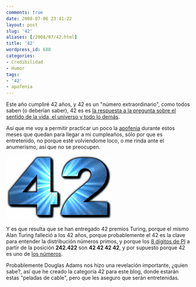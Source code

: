```yaml
---
comments: true
date: 2008-07-06 23:41:22
layout: post
slug: '42'
aliases: [/2008/07/42.html]
title: '42'
wordpress_id: 688
categories:
- Credibilidad
- Humor
tags:
- '42'
- apofenia
---
```


Este año cumpliré 42 años, y 42 es un "número extraordinario", como todos saben (o deberían saber), 42 es es [la respuesta a la pregunta sobre el sentido de la vida, el universo y todo lo demás](/2006/10/resolviendo_problemas_2.html).

Así que me voy a permitir practicar un poco la [apofenia](http://es.wikipedia.org/wiki/Apofenia) durante estos meses que quedan para llegar a mi cumpleaños, sólo por que es entretenido, no porque esté volviendome loco, o me rinda ante el anumerismo, así que no se preocupen.

![](Answer_to_Life.jpeg)

Y es que resulta que se han entregado 42 premios Turing, porque el mismo Alan Turing falleció a los 42 años, porque probablemente el 42 es la clave para entender la distribución números primos, y porque los [8 dígitos de PI](http://www.eveandersson.com/pi/digits/1000000.txt) a partir de la posición **242.422** son **42 42 42 42**, y por supuesto porque 42 es uno de [los números](http://lostpedia.com/wiki/The_Numbers).

Probablemente Douglas Adams nos hizo una revelación importante, ¿quien sabe?, así que he creado la categoría 42 para este blog, donde estarán estas "peladas de cable", pero que les aseguro que serán entretenidas.
